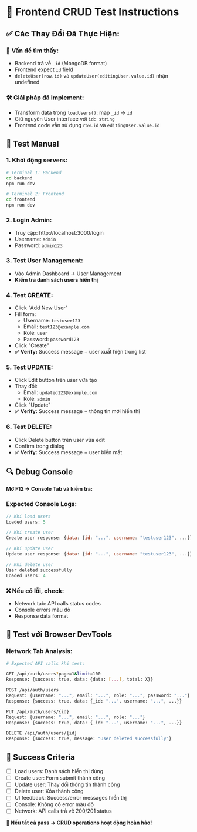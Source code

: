 # 🧪 Frontend CRUD Test Instructions

## ✅ Các Thay Đổi Đã Thực Hiện:

### 🔧 **Vấn đề tìm thấy:**
- Backend trả về `_id` (MongoDB format)
- Frontend expect `id` field
- `deleteUser(row.id)` và `updateUser(editingUser.value.id)` nhận undefined

### 🛠 **Giải pháp đã implement:**
- Transform data trong `loadUsers()`: map `_id` → `id` 
- Giữ nguyên User interface với `id: string`
- Frontend code vẫn sử dụng `row.id` và `editingUser.value.id`

## 🚀 Test Manual

### 1. **Khởi động servers:**
```bash
# Terminal 1: Backend
cd backend
npm run dev

# Terminal 2: Frontend
cd frontend  
npm run dev
```

### 2. **Login Admin:**
- Truy cập: http://localhost:3000/login
- Username: `admin`
- Password: `admin123`

### 3. **Test User Management:**
- Vào Admin Dashboard → User Management
- **Kiểm tra danh sách users hiển thị**

### 4. **Test CREATE:**
- Click "Add New User"
- Fill form:
  - Username: `testuser123`
  - Email: `test123@example.com` 
  - Role: `user`
  - Password: `password123`
- Click "Create"
- **✅ Verify:** Success message + user xuất hiện trong list

### 5. **Test UPDATE:**
- Click Edit button trên user vừa tạo
- Thay đổi:
  - Email: `updated123@example.com`
  - Role: `admin`
- Click "Update"
- **✅ Verify:** Success message + thông tin mới hiển thị

### 6. **Test DELETE:**
- Click Delete button trên user vừa edit
- Confirm trong dialog
- **✅ Verify:** Success message + user biến mất

## 🔍 Debug Console

**Mở F12 → Console Tab và kiểm tra:**

### Expected Console Logs:
```javascript
// Khi load users
Loaded users: 5

// Khi create user  
Create user response: {data: {id: "...", username: "testuser123", ...}}

// Khi update user
Update user response: {data: {id: "...", username: "testuser123", ...}}

// Khi delete user  
User deleted successfully
Loaded users: 4
```

### ❌ Nếu có lỗi, check:
- Network tab: API calls status codes
- Console errors màu đỏ
- Response data format

## 🧪 Test với Browser DevTools

### Network Tab Analysis:
```bash
# Expected API calls khi test:

GET /api/auth/users?page=1&limit=100
Response: {success: true, data: {data: [...], total: X}}

POST /api/auth/users  
Request: {username: "...", email: "...", role: "...", password: "..."}
Response: {success: true, data: {_id: "...", username: "...", ...}}

PUT /api/auth/users/{id}
Request: {username: "...", email: "...", role: "..."}  
Response: {success: true, data: {_id: "...", username: "...", ...}}

DELETE /api/auth/users/{id}
Response: {success: true, message: "User deleted successfully"}
```

## 🎯 Success Criteria

- [ ] Load users: Danh sách hiển thị đúng
- [ ] Create user: Form submit thành công  
- [ ] Update user: Thay đổi thông tin thành công
- [ ] Delete user: Xóa thành công
- [ ] UI feedback: Success/error messages hiển thị
- [ ] Console: Không có error màu đỏ
- [ ] Network: API calls trả về 200/201 status

**🎉 Nếu tất cả pass → CRUD operations hoạt động hoàn hảo!**
